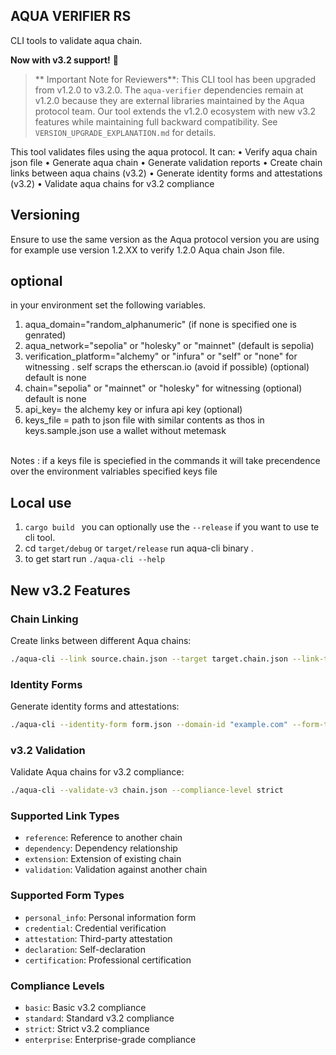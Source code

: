 ## AQUA VERIFIER RS
CLI tools to validate aqua chain.

**Now with v3.2 support!** 🚀

> ** Important Note for Reviewers**: This CLI tool has been upgraded from v1.2.0 to v3.2.0. The `aqua-verifier` dependencies remain at v1.2.0 because they are external libraries maintained by the Aqua protocol team. Our tool extends the v1.2.0 ecosystem with new v3.2 features while maintaining full backward compatibility. See `VERSION_UPGRADE_EXPLANATION.md` for details.

This tool validates files using the aqua protocol. It can:
  • Verify aqua chain json file
  • Generate aqua chain
  • Generate validation reports
  • Create chain links between aqua chains (v3.2)
  • Generate identity forms and attestations (v3.2)
  • Validate aqua chains for v3.2 compliance

## Versioning
Ensure to use the same version as the Aqua protocol version you are using for example use version 1.2.XX to verify  1.2.0 Aqua chain Json file.

## optional
in your environment set the following variables.<br/>
  1. aqua_domain="random_alphanumeric" (if none is specified one is genrated)<br/>
  2. aqua_network="sepolia" or  "holesky" or "mainnet" (default is sepolia)<br/>
  3. verification_platform="alchemy" or "infura" or  "self" or "none" for witnessing . self scraps the etherscan.io (avoid if possible) (optional) default is none <br/>
  4. chain="sepolia" or "mainnet" or "holesky" for witnessing  (optional) default is none<br/>
  5. api_key=  the alchemy key or infura api key (optional)<br/>
  6. keys_file = path to json file with similar contents as thos in keys.sample.json use a wallet without metemask<br/>
<br/>
Notes : if a keys file is speciefied in the commands it will take precendence over the environment  valriables specified keys file

## Local use
1. `cargo build ` you can optionally use the `--release` if you want to use te cli tool.
2. cd `target/debug` or `target/release` run aqua-cli binary .
3. to get start run `./aqua-cli --help`

## New v3.2 Features

### Chain Linking
Create links between different Aqua chains:
```bash
./aqua-cli --link source.chain.json --target target.chain.json --link-type reference
```

### Identity Forms
Generate identity forms and attestations:
```bash
./aqua-cli --identity-form form.json --domain-id "example.com" --form-type credential
```

### v3.2 Validation
Validate Aqua chains for v3.2 compliance:
```bash
./aqua-cli --validate-v3 chain.json --compliance-level strict
```

### Supported Link Types
- `reference`: Reference to another chain
- `dependency`: Dependency relationship
- `extension`: Extension of existing chain
- `validation`: Validation against another chain

### Supported Form Types
- `personal_info`: Personal information form
- `credential`: Credential verification
- `attestation`: Third-party attestation
- `declaration`: Self-declaration
- `certification`: Professional certification

### Compliance Levels
- `basic`: Basic v3.2 compliance
- `standard`: Standard v3.2 compliance
- `strict`: Strict v3.2 compliance
- `enterprise`: Enterprise-grade compliance
